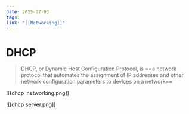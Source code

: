 ```yaml
---
date: 2025-07-03
tags: 
link: "[[Networking]]"
---
```


# DHCP

> DHCP, or Dynamic Host Configuration Protocol, is ==a network protocol that automates the assignment of IP addresses and other network configuration parameters to devices on a network==


![[dhcp_networking.png]]


![[dhcp server.png]]


